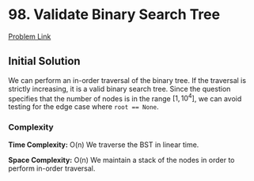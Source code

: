 # 98. Validate Binary Search Tree
[Problem Link](https://leetcode.com/problems/validate-binary-search-tree/)

## Initial Solution

We can perform an in-order traversal of the binary tree. If the traversal is strictly increasing, it is a valid binary search tree. Since the question specifies that the number of nodes is in the range $[1, 10^4]$, we can avoid testing for the edge case where `root == None`.

### Complexity
**Time Complexity:** O(n)
We traverse the BST in linear time.

**Space Complexity:** O(n)
We maintain a stack of the nodes in order to perform in-order traversal.